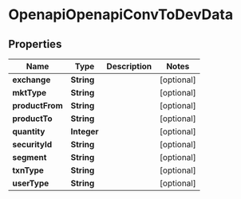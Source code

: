 # OpenapiOpenapiConvToDevData

## Properties
Name | Type | Description | Notes
------------ | ------------- | ------------- | -------------
**exchange** | **String** |  |  [optional]
**mktType** | **String** |  |  [optional]
**productFrom** | **String** |  |  [optional]
**productTo** | **String** |  |  [optional]
**quantity** | **Integer** |  |  [optional]
**securityId** | **String** |  |  [optional]
**segment** | **String** |  |  [optional]
**txnType** | **String** |  |  [optional]
**userType** | **String** |  |  [optional]

